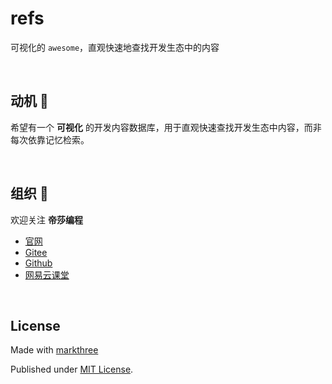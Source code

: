 # refs

可视化的 `awesome`，直观快速地查找开发生态中的内容

<br />

## 动机 🦖

希望有一个 **可视化** 的开发内容数据库，用于直观快速查找开发生态中内容，而非每次依靠记忆检索。

<br />

## 组织 🦔

欢迎关注 **帝莎编程**

- [官网](http://dishaxy.dishait.cn/)
- [Gitee](https://gitee.com/dishait)
- [Github](https://github.com/dishait)
- [网易云课堂](https://study.163.com/provider/480000001892585/index.htm?share=2&shareId=480000001892585)

<br />

## License

Made with [markthree](https://github.com/markthree)

Published under [MIT License](LICENSE).
